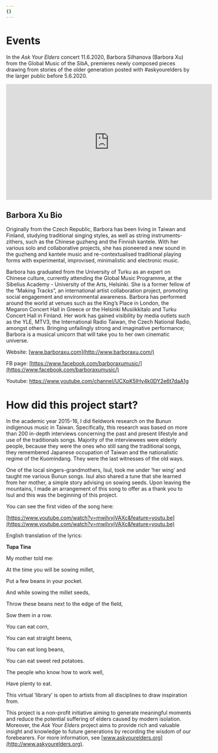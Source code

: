 ```yaml
---
{}
---
```


# Events

In the _Ask Your Elders_ concert 11.6.2020, Barbora Silhanova (Barbora Xu) from the Global Music of the SibA, premieres newly composed pieces drawing from stories of the older generation posted with #askyourelders by the larger public before 5.6.2020.

<iframe width="560" height="315" src="https://www.youtube.com/embed/ZI4WBnQQzws" frameborder="0" allow="accelerometer; autoplay; encrypted-media; gyroscope; picture-in-picture" allowfullscreen></iframe>

## Barbora Xu Bio

Originally from the Czech Republic, Barbora has been living in Taiwan and Finland, studying traditional singing styles, as well as string instruments-zithers, such as the Chinese guzheng and the Finnish kantele. With her various solo and collaborative projects, she has pioneered a new sound in the guzheng and kantele music and re-contextualised traditional playing forms with experimental, improvised, minimalistic and electronic music. 

Barbora has graduated from the University of Turku as an expert on Chinese culture, currently attending the Global Music Programme, at the Sibelius Academy - University of the Arts, Helsinki. She is a former fellow of the “Making Tracks”, an international artist collaboration project, promoting social engagement and environmental awareness. Barbora has performed around the world at venues such as the King’s Place in London, the Megaron Concert Hall in Greece or the Helsinki Musiikkitalo and Turku Concert Hall in Finland. Her work has gained visibility by media outlets such as the YLE, MTV3, the International Radio Taiwan, the Czech National Radio, amongst others. Bringing unfailingly strong and imaginative performance; Barbora is a musical unicorn that will take you to her own cinematic universe.

Website: [www.barboraxu.com](http://www.barboraxu.com/)

FB page: [https://www.facebook.com/barboraxumusic/](https://www.facebook.com/barboraxumusic/)

Youtube: [https://www.youtube.com/channel/UCXpK5IHy4k0DY2e6t7daA1g ](https://www.youtube.com/channel/UCXpK5IHy4k0DY2e6t7daA1g)

# How did this project start?

In the academic year 2015-16, I did fieldwork research on the Bunun indigenous music in Taiwan. Specifically, this research was based on more than 200 in-depth interviews concerning the past and present lifestyle and use of the traditionals songs.  Majority of the interviewees were elderly people, because they were the ones who still sang the traditional songs, they remembered Japanese occupation of Taiwan and the nationalistic regime of the Kuomindang. They were the last witnesses of the old ways.

One of the local singers-grandmothers, Isul, took me under ‘her wing’ and taught me various Bunun songs. Isul also shared a tune that she learned from her mother, a simple story advising on sowing seeds. Upon leaving the mountains, I made an arrangement of this song to offer as a thank you to Isul and this was the beginning of this project.

You can see the first video of the song here:

[https://www.youtube.com/watch?v=mwiIvvjVAXc&feature=youtu.be](https://www.youtube.com/watch?v=mwiIvvjVAXc&feature=youtu.be) 

English translation of the lyrics:

**Tupa Tina**

My mother told me:

At the time you will be sowing millet,

Put a few beans in your pocket.

And while sowing the millet seeds,

Throw these beans next to the edge of the field,

Sow them in a row.

You can eat corn,

You can eat straight beens,

You can eat long beans,

You can eat sweet red potatoes.

The people who know how to work well,

Have plenty to eat.


This virtual ‘library’ is open to artists from all disciplines to draw inspiration from.

This project is a non-profit initiative aiming to generate meaningful moments and reduce the potential suffering of elders caused by modern isolation. Moreover, the _Ask Your Elders_ project aims to provide rich and valuable insight and knowledge to future generations by recording the wisdom of our forebearers. For more information, see [www.askyourelders.org](http://www.askyourelders.org). 
